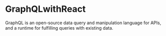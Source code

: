 # GraphQLwithReact
GraphQL is an open-source data query and manipulation language for APIs, and a runtime for fulfilling queries with existing data.
